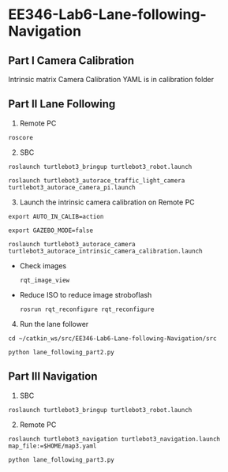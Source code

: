#  EE346-Lab6-Lane-following-Navigation
##  Part I Camera Calibration

Intrinsic matrix Camera Calibration YAML is in calibration folder

##  Part II Lane Following

1. Remote PC  

  `roscore`

2. SBC  

  `roslaunch turtlebot3_bringup turtlebot3_robot.launch`  

  `roslaunch turtlebot3_autorace_traffic_light_camera turtlebot3_autorace_camera_pi.launch`

3. Launch the intrinsic camera calibration on Remote PC  

  `export AUTO_IN_CALIB=action`  

  `export GAZEBO_MODE=false`  

  `roslaunch turtlebot3_autorace_camera turtlebot3_autorace_intrinsic_camera_calibration.launch`  

* Check images  

  `rqt_image_view`  

* Reduce ISO to reduce image stroboflash  

  `rosrun rqt_reconfigure rqt_reconfigure`  

4. Run the lane follower  

  `cd ~/catkin_ws/src/EE346-Lab6-Lane-following-Navigation/src`  

  `python lane_following_part2.py`  

## Part III Navigation

1. SBC  

  `roslaunch turtlebot3_bringup turtlebot3_robot.launch`  

2. Remote PC  

  `roslaunch turtlebot3_navigation turtlebot3_navigation.launch map_file:=$HOME/map3.yaml`  

  `python lane_following_part3.py`  
